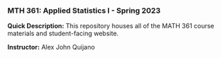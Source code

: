 ### MTH 361: Applied Statistics I - Spring 2023

**Quick Description:** This repository houses all of the MATH 361 course materials and student-facing website.

**Instructor:** Alex John Quijano